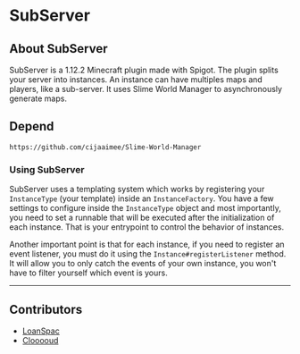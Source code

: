 # SubServer

## About SubServer

SubServer is a 1.12.2 Minecraft plugin made with Spigot. The plugin splits your server into instances. An instance can have multiples maps and players, like a sub-server. It uses Slime World Manager to asynchronously generate maps.

## Depend

```https://github.com/cijaaimee/Slime-World-Manager```

### Using SubServer

SubServer uses a templating system which works by registering your `InstanceType` (your template) inside an `InstanceFactory`. You have a few settings to configure inside the `InstanceType` object and most importantly, you need to set a runnable that will be executed after the initialization of each instance.
That is your entrypoint to control the behavior of instances.

Another important point is that for each instance, if you need to register an event listener, you must do it using the `Instance#registerListener` method. It will allow you to only catch the events of your own instance, you won't have to filter yourself which event is yours.

***
## Contributors
- [LoanSpac](https://github.com/LoanSpac)
- [Clooooud](https://github.com/Clooooud)
